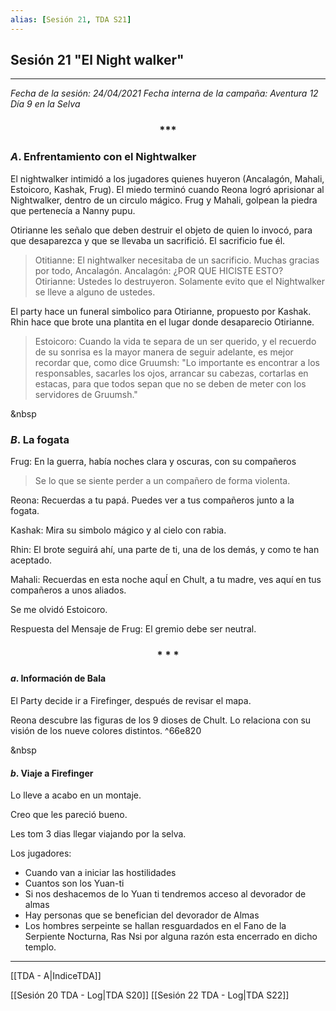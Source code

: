```yaml
---
alias: [Sesión 21, TDA S21]
---
```


## Sesión 21 "El Night walker"

---

_Fecha de la sesión: 24/04/2021
Fecha interna de la campaña: Aventura 12 Día 9 en la Selva_

<div align='center'>
<h3> *** </h3>
</div>


### $A$. Enfrentamiento con el Nightwalker

El nightwalker intimidó a los jugadores quienes huyeron (Ancalagón, Mahali, Estoicoro, Kashak, Frug). El miedo terminó cuando Reona logró aprisionar al Nightwalker, dentro de un circulo mágico. Frug y Mahali, golpean la piedra que pertenecía a Nanny pupu.

Otirianne les señalo que deben destruir el objeto de quien lo invocó, para que desaparezca y que se llevaba un sacrifició. El sacrificio fue él.

>Otitianne: El nightwalker necesitaba de un sacrificio. Muchas gracias por todo, Ancalagón.
>Ancalagón: ¿POR QUE HICISTE ESTO?
>Otirianne: Ustedes lo destruyeron. Solamente evito que el Nightwalker se lleve a alguno de ustedes.

El party hace un funeral simbolico para Otirianne, propuesto por Kashak.
Rhin hace que brote una plantita en el lugar donde desaparecio Otirianne.

>Estoicoro: Cuando la vida te separa de un ser querido, y el recuerdo de su sonrisa es la mayor manera de seguir adelante, es mejor recordar que, como dice Gruumsh: "Lo importante es encontrar a los responsables, sacarles los ojos, arrancar su cabezas, cortarlas en estacas, para que todos sepan que no se deben de meter con los servidores de Gruumsh."

&nbsp

### $B$. La fogata
Frug: En la guerra, había noches clara y oscuras, con su compañeros
>Se lo que se siente perder a un compañero de forma violenta. 

Reona: Recuerdas a tu papá. Puedes ver a tus compañeros junto a la fogata.

Kashak: Mira su simbolo mágico y al cielo con rabia.

Rhin: El brote seguirá ahí, una parte de ti, una de los demás, y como te han aceptado.

Mahali: Recuerdas en esta noche aquÍ en Chult, a tu madre, ves aquí en tus compañeros a unos aliados.

Se me olvidó Estoicoro. 

Respuesta del Mensaje de Frug: El gremio debe ser neutral.


<div align='center'>
   <h3> * * * </h3>
</div>


#### $a$. Información de Bala
El Party decide ir a Firefinger, después de revisar el mapa.

Reona descubre las figuras de los 9 dioses de Chult. Lo relaciona con su visión de los nueve colores distintos. ^66e820

&nbsp

#### $b$. Viaje a Firefinger
Lo lleve a acabo en un montaje. 

Creo que les pareció bueno.

Les tom 3 dias llegar viajando por la selva.


Los jugadores:
* Cuando van a iniciar las hostilidades
* Cuantos son los Yuan-ti
* Si nos deshacemos de lo Yuan ti tendremos acceso al devorador de almas
* Hay personas que se benefician del devorador de Almas
* Los hombres serpeinte se hallan resguardados en el Fano de la Serpiente Nocturna, Ras Nsi por alguna razón esta encerrado en dicho templo.

---

[[TDA - A|IndiceTDA]]

[[Sesión 20 TDA - Log|TDA S20]]
[[Sesión 22 TDA - Log|TDA S22]]
